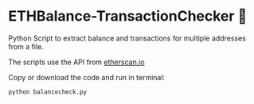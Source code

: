 # ETHBalance-TransactionChecker :rocket: 

Python Script to extract balance and transactions for multiple addresses from a file.

The scripts use the API from [etherscan.io](https://etherscan.io/apis)

Copy or download the code and run in terminal:

```terminal
python balancecheck.py
```



